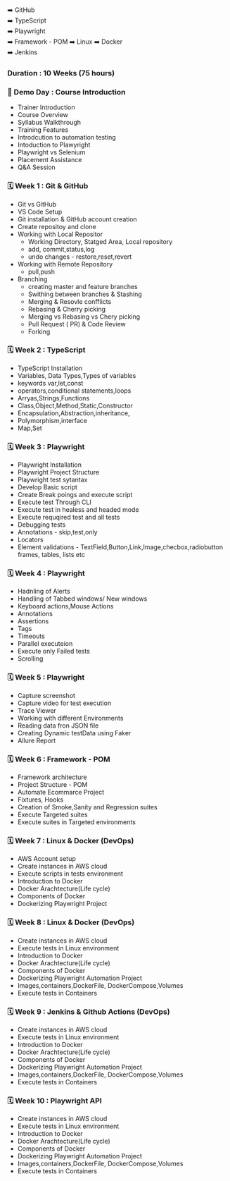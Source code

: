
➡️ GitHub  
➡️ TypeScript  
➡️ Playwright  
➡️ Framework - POM 
➡️ Linux 
➡️ Docker  
➡️ Jenkins  

### Duration : 10 Weeks (75 hours)

### 🎤 Demo Day : Course Introduction
- Trainer Introduction
- Course Overview
- Syllabus Walkthrough
- Training Features
- Introdcution to automation testing
- Intoduction to Plawyright
- Playwright vs Selenium
- Placement Assistance
- Q&A Session
### 🗓 Week 1 : Git & GitHub
- Git vs GitHub
- VS Code Setup
- Git installation & GitHub account creation
- Create repositoy and clone
- Working with Local Repositor
  - Working Directory, Statged Area, Local repository
  - add, commit,status,log
  - undo changes - restore,reset,revert
- Working with Remote Repository
  - pull,push
- Branching 
  - creating master and feature branches
  - Swithing between branches & Stashing
  - Merging & Resovle confflicts
  - Rebasing & Cherry picking
  - Merging vs Rebasing vs Chery picking
  - Pull Request ( PR) & Code Review
  - Forking
### 🗓 Week 2 : TypeScript
- TypeScript Installation
- Variables, Data Types,Types of variables
- keywords var,let,const
- operators,conditional statements,loops
- Arryas,Strings,Functions
- Class,Object,Method,Static,Constructor
- Encapsulation,Abstraction,inheritance,
- Polymorphism,interface
- Map,Set
### 🗓 Week 3 : Playwright
- Playwright Installation
- Playwright Project Structure
- Playwright test sytantax 
- Develop Basic script
- Create Break poings and execute script
- Execute test Through CLI
- Execute test in healess and headed mode
- Execute requqired test and all tests
- Debugging tests
- Annotations - skip,test,only
- Locators
- Element validations - TextField,Button,Link,Image,checbox,radiobutton frames, tables, lists etc
### 🗓 Week 4 : Playwright
- Hadnling of Alerts
- Handling of Tabbed windows/ New windows
- Keyboard actions,Mouse Actions
- Annotations
- Assertions
- Tags
- Timeouts
- Parallel executeion
- Execute only Failed tests
- Scrolling
### 🗓 Week 5 : Playwright
- Capture screenshot
- Capture video for test execution
- Trace Viewer
- Working with different Environments
- Reading data fron JSON file
- Creating Dynamic testData using Faker
- Allure Report
### 🗓 Week 6 : Framework - POM
- Framework architecture
- Project Structure - POM
- Automate Ecommarce Project
- Fixtures, Hooks
- Creation of Smoke,Sanity and  Regression suites
- Execute  Targeted suites
- Execute  suites in Targeted environments
### 🗓 Week 7 : Linux & Docker (DevOps)
-  AWS Account setup
-  Create instances in AWS cloud
-  Execute scripts in  tests environment
-  Introduction to Docker
-  Docker Arachtecture(Life cycle)
-  Components of Docker
-  Dockerizing Playwright Project
### 🗓 Week 8 : Linux & Docker (DevOps)
-  Create instances in AWS cloud
-  Execute tests in  Linux environment
-  Introduction to Docker
-  Docker Arachtecture(Life cycle)
-  Components of Docker
-  Dockerizing Playwright Automation Project
-  Images,containers,DockerFile, DockerCompose,Volumes
-  Execute tests in  Containers
### 🗓 Week 9 : Jenkins & Github Actions (DevOps)
-  Create instances in AWS cloud
-  Execute tests in  Linux environment
-  Introduction to Docker
-  Docker Arachtecture(Life cycle)
-  Components of Docker
-  Dockerizing Playwright Automation Project
-  Images,containers,DockerFile, DockerCompose,Volumes
-  Execute tests in  Containers
### 🗓 Week 10 : Playwright API
-  Create instances in AWS cloud
-  Execute tests in  Linux environment
-  Introduction to Docker
-  Docker Arachtecture(Life cycle)
-  Components of Docker
-  Dockerizing Playwright Automation Project
-  Images,containers,DockerFile, DockerCompose,Volumes
-  Execute tests in  Containers




